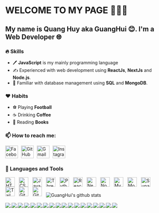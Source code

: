 # WELCOME TO MY PAGE 👋👋👋

## My name is Quang Huy aka GuangHui 😊. I'm a Web Developer 🌐

### 🔥 Skills

- 🖊️ **JavaScript** is my mainly programming language
- ✍️ Experienced with web development using **ReactJs**, **NextJs** and **Node.js**.
- 📇 Familiar with database management using **SQL** and **MongoDB**.

### ❤️ Habits

- ⚽ Playing **Football**
- ☕ Drinking **Coffee**
- 📔 Reading **Books**

### 📫 How to reach me:

<p style="display:flex; gap: 10px">
  <a href="https://www.facebook.com/profile.php?id=100026606439711" target="_blank">
    <img src="https://cdn-icons-png.flaticon.com/512/733/733547.png" alt="Facebook" width="40" height="40"/>
  </a>
  <a href="https://github.com/guanghui28" target="_blank">
    <img src="https://cdn-icons-png.flaticon.com/512/733/733553.png" alt="GitHub" width="40" height="40"/>
  </a>
  <a href="mailto:phamquanghuy2809@gmail.com" target="_blank">
    <img src="https://cdn-icons-png.flaticon.com/512/281/281769.png" alt="Gmail" width="40" height="40"/>
  </a>
  <a href="https://www.instagram.com/guanghuijs/" target="_blank">
    <img src="https://cdn-icons-png.flaticon.com/512/733/733558.png" alt="Instagram" width="40" height="40"/>
  </a>
</p>

### 🧰 Languages and Tools

<img align="left" alt="HTML" width="30px" style="padding-right:10px;" src="https://cdn.jsdelivr.net/gh/devicons/devicon/icons/html5/html5-plain.svg" />
<img align="left" alt="CSS" width="30px" style="padding-right:10px;" src="https://cdn.jsdelivr.net/gh/devicons/devicon/icons/css3/css3-plain.svg" />
<img align="left" alt="JavaScript" width="30px" style="padding-right:10px;" src="https://cdn.jsdelivr.net/gh/devicons/devicon/icons/javascript/javascript-plain.svg" />
<img align="left" alt="ThreeJs" width="30px" style="padding-right:10px;" src="https://cdn.jsdelivr.net/gh/devicons/devicon@latest/icons/threejs/threejs-original.svg" />
<img align="left" alt="Python" width="30px" style="padding-right:10px;" src="https://cdn.jsdelivr.net/gh/devicons/devicon/icons/python/python-plain.svg" />
<img align="left" alt="React" width="30px" style="padding-right:10px;" src="https://cdn.jsdelivr.net/gh/devicons/devicon/icons/react/react-original.svg" />
<img align="left" alt="NextJs" width="30px" style="padding-right:10px;" src="https://cdn.jsdelivr.net/gh/devicons/devicon@latest/icons/nextjs/nextjs-original.svg" />
<img align="left" alt="NodeJS" width="30px" style="padding-right:10px;" src="https://cdn.jsdelivr.net/gh/devicons/devicon/icons/nodejs/nodejs-original.svg" />
<img align="left" alt="MySql" width="30px" style="padding-right:10px;" src="https://cdn.jsdelivr.net/gh/devicons/devicon@latest/icons/mysql/mysql-original-wordmark.svg" />
<img align="left" alt="MongoDB" width="30px" style="padding-right:10px;" src="https://cdn.jsdelivr.net/gh/devicons/devicon@latest/icons/mongodb/mongodb-original-wordmark.svg" />
<img align="left" alt="Supabase" width="30px" style="padding-right:10px;" src="https://cdn.jsdelivr.net/gh/devicons/devicon@latest/icons/supabase/supabase-original.svg" />
<img align="left" alt="TailWind" width="30px" style="padding-right:10px;" src="https://cdn.jsdelivr.net/gh/devicons/devicon@latest/icons/tailwindcss/tailwindcss-original-wordmark.svg" />
<img align="left" alt="Git" width="30px" style="padding-right:10px;" src="https://cdn.jsdelivr.net/gh/devicons/devicon/icons/git/git-original.svg" />
<img align="left" alt="GitHub" width="30px" style="padding-right:10px;" src="https://cdn.jsdelivr.net/gh/devicons/devicon/icons/github/github-original.svg" />

<br />
<br />

![GuangHui's github stats](https://github-readme-stats-git-masterrstaa-rickstaa.vercel.app/api?username=guanghui28&show_icons=true&theme=tokyonight)

<a href="https://github.com/guanghui28/threads-app-clone/">
  <img align="center" src="https://github-readme-stats.vercel.app/api/pin/?username=guanghui28&repo=threads-app-clone&theme=radical" />
</a>
<a href="https://github.com/guanghui28/Snap-Chat-App/">
  <img align="center" src="https://github-readme-stats.vercel.app/api/pin/?username=guanghui28&repo=Snap-Chat-App&theme=merko" />
</a>
<a href="https://github.com/guanghui28/Instagram-clone/">
  <img align="center" src="https://github-readme-stats.vercel.app/api/pin/?username=guanghui28&repo=Instagram-clone&theme=maroongold" />
</a>
<a href="https://github.com/guanghui28/guanghui-bookshelf/">
  <img align="center" src="https://github-readme-stats.vercel.app/api/pin/?username=guanghui28&repo=guanghui-bookshelf&theme=great-gatsby" />
</a>
<a href="https://github.com/guanghui28/The-Wild-Oasis/">
  <img align="center" src="https://github-readme-stats.vercel.app/api/pin/?username=guanghui28&repo=The-Wild-Oasis&theme=solarized-dark" />
</a>
<a href="https://github.com/guanghui28/transaction-app/">
  <img align="center" src="https://github-readme-stats.vercel.app/api/pin/?username=guanghui28&repo=transaction-app&theme=onedark" />
</a>
<a href="https://github.com/guanghui28/github-clone/">
  <img align="center" src="https://github-readme-stats.vercel.app/api/pin/?username=guanghui28&repo=github-clone&theme=monokai" />
</a>
<a href="https://github.com/guanghui28/chat-app-real-time/">
  <img align="center" src="https://github-readme-stats.vercel.app/api/pin/?username=guanghui28&repo=chat-app-real-time&theme=prussian" />
</a>
<a href="https://github.com/guanghui28/Twitter-clone/">
  <img align="center" src="https://github-readme-stats.vercel.app/api/pin/?username=guanghui28&repo=Twitter-clone&theme=tokyonight" />
</a>
<a href="https://github.com/guanghui28/ecomere-api/">
  <img align="center" src="https://github-readme-stats.vercel.app/api/pin/?username=guanghui28&repo=ecomere-api&theme=calm" />
</a>
<a href="https://github.com/guanghui28/minecraft-clone-using-threejs/">
  <img align="center" src="https://github-readme-stats.vercel.app/api/pin/?username=guanghui28&repo=minecraft-clone-using-threejs&theme=vue-dark" />
</a>
<a href="https://github.com/guanghui28/van-gogh-gallery-art-3D/">
  <img align="center" src="https://github-readme-stats.vercel.app/api/pin/?username=guanghui28&repo=van-gogh-gallery-art-3D&theme=algolia" />
</a>
<a href="https://github.com/guanghui28/build-portfolio-using-threeJS-and-reactJS/">
  <img align="center" src="https://github-readme-stats.vercel.app/api/pin/?username=guanghui28&repo=build-portfolio-using-threeJS-and-reactJS&theme=darcula" />
</a>
<a href="https://github.com/guanghui28/Snake_game_vs_AI/">
  <img align="center" src="https://github-readme-stats.vercel.app/api/pin/?username=guanghui28&repo=Snake_game_vs_AI&theme=omni" />
</a>
<a href="https://github.com/guanghui28/Owlbear_in_the_forest/">
  <img align="center" src="https://github-readme-stats.vercel.app/api/pin/?username=guanghui28&repo=Owlbear_in_the_forest&theme=cobalt" />
</a>
<a href="https://github.com/guanghui28/Globe-Exploration/">
  <img align="center" src="https://github-readme-stats.vercel.app/api/pin/?username=guanghui28&repo=Globe-Exploration&theme=shades-of-purple" />
</a>
<a href="https://github.com/guanghui28/Bullseye_Game/">
  <img align="center" src="https://github-readme-stats.vercel.app/api/pin/?username=guanghui28&repo=Bullseye_Game&theme=ayu-mirage" />
</a>
<a href="https://github.com/guanghui28/Flappy_Fish/">
  <img align="center" src="https://github-readme-stats.vercel.app/api/pin/?username=guanghui28&repo=Flappy_Fish&theme=vision-friendly-dark" />
</a>
